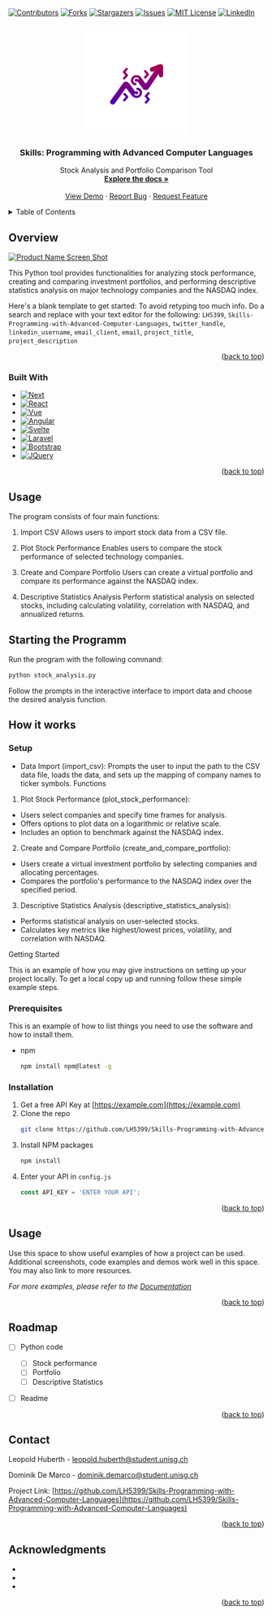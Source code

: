 <!-- Improved compatibility of back to top link: See: https://github.com/othneildrew/Best-README-Template/pull/73 -->
<a name="readme-top"></a>
<!--
*** Thanks for checking out the Best-README-Template. If you have a suggestion
*** that would make this better, please fork the repo and create a pull request
*** or simply open an issue with the tag "enhancement".
*** Don't forget to give the project a star!
*** Thanks again! Now go create something AMAZING! :D
-->



<!-- PROJECT SHIELDS -->
<!--
*** I'm using markdown "reference style" links for readability.
*** Reference links are enclosed in brackets [ ] instead of parentheses ( ).
*** See the bottom of this document for the declaration of the reference variables
*** for contributors-url, forks-url, etc. This is an optional, concise syntax you may use.
*** https://www.markdownguide.org/basic-syntax/#reference-style-links
-->
[![Contributors][contributors-shield]][contributors-url]
[![Forks][forks-shield]][forks-url]
[![Stargazers][stars-shield]][stars-url]
[![Issues][issues-shield]][issues-url]
[![MIT License][license-shield]][license-url]
[![LinkedIn][linkedin-shield]][linkedin-url]



<!-- PROJECT LOGO -->
<br />
<div align="center">
  <a href="https://github.com/LH5399/Skills-Programming-with-Advanced-Computer-Languages">
    <img src="logo.png" alt="Logo" width="200" height="200">
  </a>

<h3 align="center">Skills: Programming with Advanced Computer Languages</h3>

  <p align="center">
    Stock Analysis and Portfolio Comparison Tool
    <br />
    <a href="https://github.com/LH5399/Skills-Programming-with-Advanced-Computer-Languages"><strong>Explore the docs »</strong></a>
    <br />
    <br />
    <a href="https://github.com/LH5399/Skills-Programming-with-Advanced-Computer-Languages">View Demo</a>
    ·
    <a href="https://github.com/LH5399/Skills-Programming-with-Advanced-Computer-Languages/issues">Report Bug</a>
    ·
    <a href="https://github.com/LH5399/Skills-Programming-with-Advanced-Computer-Languages/issues">Request Feature</a>
  </p>
</div>



<!-- TABLE OF CONTENTS -->
<details>
  <summary>Table of Contents</summary>
  <ol>
    <li>
      <a href="#about-the-project">About The Project</a>
      <ul>
        <li><a href="#built-with">Built With</a></li>
      </ul>
    </li>
    <li>
      <a href="#getting-started">Getting Started</a>
      <ul>
        <li><a href="#prerequisites">Prerequisites</a></li>
        <li><a href="#installation">Installation</a></li>
      </ul>
    </li>
    <li><a href="#usage">Usage</a></li>
    <li><a href="#roadmap">Roadmap</a></li>
    <li><a href="#contributing">Contributing</a></li>
    <li><a href="#license">License</a></li>
    <li><a href="#contact">Contact</a></li>
    <li><a href="#acknowledgments">Acknowledgments</a></li>
  </ol>
</details>



<!-- ABOUT THE PROJECT -->
## Overview

[![Product Name Screen Shot][product-screenshot]](https://example.com)

This Python tool provides functionalities for analyzing stock performance, creating and comparing investment portfolios, and performing descriptive statistics analysis on major technology companies and the NASDAQ index.

Here's a blank template to get started: To avoid retyping too much info. Do a search and replace with your text editor for the following: `LH5399`, `Skills-Programming-with-Advanced-Computer-Languages`, `twitter_handle`, `linkedin_username`, `email_client`, `email`, `project_title`, `project_description`

<p align="right">(<a href="#readme-top">back to top</a>)</p>



### Built With

* [![Next][Next.js]][Next-url]
* [![React][React.js]][React-url]
* [![Vue][Vue.js]][Vue-url]
* [![Angular][Angular.io]][Angular-url]
* [![Svelte][Svelte.dev]][Svelte-url]
* [![Laravel][Laravel.com]][Laravel-url]
* [![Bootstrap][Bootstrap.com]][Bootstrap-url]
* [![JQuery][JQuery.com]][JQuery-url]

<p align="right">(<a href="#readme-top">back to top</a>)</p>



<!-- GETTING STARTED -->
## Usage
The program consists of four main functions:

1. Import CSV
Allows users to import stock data from a CSV file.

2. Plot Stock Performance
Enables users to compare the stock performance of selected technology companies.

3. Create and Compare Portfolio
Users can create a virtual portfolio and compare its performance against the NASDAQ index.

4. Descriptive Statistics Analysis
Perform statistical analysis on selected stocks, including calculating volatility, correlation with NASDAQ, and annualized returns.

## Starting the Programm
Run the program with the following command:

```sh
python stock_analysis.py
```
Follow the prompts in the interactive interface to import data and choose the desired analysis function.

## How it works

### Setup
* Data Import (import_csv): Prompts the user to input the path to the CSV data file, loads the data, and sets up the mapping of company names to ticker symbols.
Functions
1. Plot Stock Performance (plot_stock_performance):

* Users select companies and specify time frames for analysis.
* Offers options to plot data on a logarithmic or relative scale.
* Includes an option to benchmark against the NASDAQ index.

2. Create and Compare Portfolio (create_and_compare_portfolio):

* Users create a virtual investment portfolio by selecting companies and allocating percentages.
* Compares the portfolio's performance to the NASDAQ index over the specified period.

3. Descriptive Statistics Analysis (descriptive_statistics_analysis):

* Performs statistical analysis on user-selected stocks.
* Calculates key metrics like highest/lowest prices, volatility, and correlation with NASDAQ.


Getting Started

This is an example of how you may give instructions on setting up your project locally.
To get a local copy up and running follow these simple example steps.

### Prerequisites

This is an example of how to list things you need to use the software and how to install them.
* npm
  ```sh
  npm install npm@latest -g
  ```

### Installation

1. Get a free API Key at [https://example.com](https://example.com)
2. Clone the repo
   ```sh
   git clone https://github.com/LH5399/Skills-Programming-with-Advanced-Computer-Languages.git
   ```
3. Install NPM packages
   ```sh
   npm install
   ```
4. Enter your API in `config.js`
   ```js
   const API_KEY = 'ENTER YOUR API';
   ```

<p align="right">(<a href="#readme-top">back to top</a>)</p>



<!-- USAGE EXAMPLES -->
## Usage

Use this space to show useful examples of how a project can be used. Additional screenshots, code examples and demos work well in this space. You may also link to more resources.

_For more examples, please refer to the [Documentation](https://example.com)_

<p align="right">(<a href="#readme-top">back to top</a>)</p>



<!-- ROADMAP -->
## Roadmap

- [ ] Python code
    - [ ] Stock performance
    - [ ] Portfolio
    - [ ] Descriptive Statistics 
- [ ] Readme



<p align="right">(<a href="#readme-top">back to top</a>)</p>






<!-- CONTACT -->
## Contact

Leopold Huberth - leopold.huberth@student.unisg.ch

Dominik De Marco - dominik.demarco@student.unisg.ch

Project Link: [https://github.com/LH5399/Skills-Programming-with-Advanced-Computer-Languages](https://github.com/LH5399/Skills-Programming-with-Advanced-Computer-Languages)

<p align="right">(<a href="#readme-top">back to top</a>)</p>



<!-- ACKNOWLEDGMENTS -->
## Acknowledgments

* []()
* []()
* []()

<p align="right">(<a href="#readme-top">back to top</a>)</p>



<!-- MARKDOWN LINKS & IMAGES -->
<!-- https://www.markdownguide.org/basic-syntax/#reference-style-links -->
[contributors-shield]: https://img.shields.io/github/contributors/LH5399/Skills-Programming-with-Advanced-Computer-Languages.svg?style=for-the-badge
[contributors-url]: https://github.com/LH5399/Skills-Programming-with-Advanced-Computer-Languages/graphs/contributors
[forks-shield]: https://img.shields.io/github/forks/LH5399/Skills-Programming-with-Advanced-Computer-Languages.svg?style=for-the-badge
[forks-url]: https://github.com/LH5399/Skills-Programming-with-Advanced-Computer-Languages/network/members
[stars-shield]: https://img.shields.io/github/stars/LH5399/Skills-Programming-with-Advanced-Computer-Languages.svg?style=for-the-badge
[stars-url]: https://github.com/LH5399/Skills-Programming-with-Advanced-Computer-Languages/stargazers
[issues-shield]: https://img.shields.io/github/issues/LH5399/Skills-Programming-with-Advanced-Computer-Languages.svg?style=for-the-badge
[issues-url]: https://github.com/LH5399/Skills-Programming-with-Advanced-Computer-Languages/issues
[license-shield]: https://img.shields.io/github/license/LH5399/Skills-Programming-with-Advanced-Computer-Languages.svg?style=for-the-badge
[license-url]: https://github.com/LH5399/Skills-Programming-with-Advanced-Computer-Languages/blob/master/LICENSE.txt
[linkedin-shield]: https://img.shields.io/badge/-LinkedIn-black.svg?style=for-the-badge&logo=linkedin&colorB=555
[linkedin-url]: https://linkedin.com/in/linkedin_username
[product-screenshot]: images/screenshot.png
[Next.js]: https://img.shields.io/badge/next.js-000000?style=for-the-badge&logo=nextdotjs&logoColor=white
[Next-url]: https://nextjs.org/
[React.js]: https://img.shields.io/badge/React-20232A?style=for-the-badge&logo=react&logoColor=61DAFB
[React-url]: https://reactjs.org/
[Vue.js]: https://img.shields.io/badge/Vue.js-35495E?style=for-the-badge&logo=vuedotjs&logoColor=4FC08D
[Vue-url]: https://vuejs.org/
[Angular.io]: https://img.shields.io/badge/Angular-DD0031?style=for-the-badge&logo=angular&logoColor=white
[Angular-url]: https://angular.io/
[Svelte.dev]: https://img.shields.io/badge/Svelte-4A4A55?style=for-the-badge&logo=svelte&logoColor=FF3E00
[Svelte-url]: https://svelte.dev/
[Laravel.com]: https://img.shields.io/badge/Laravel-FF2D20?style=for-the-badge&logo=laravel&logoColor=white
[Laravel-url]: https://laravel.com
[Bootstrap.com]: https://img.shields.io/badge/Bootstrap-563D7C?style=for-the-badge&logo=bootstrap&logoColor=white
[Bootstrap-url]: https://getbootstrap.com
[JQuery.com]: https://img.shields.io/badge/jQuery-0769AD?style=for-the-badge&logo=jquery&logoColor=white
[JQuery-url]: https://jquery.com 
